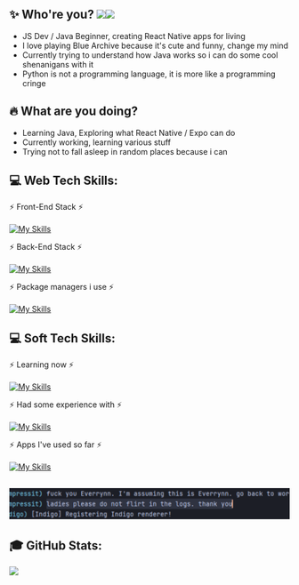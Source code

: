 ## ✨ Who're you?  [![](https://visitcount.itsvg.in/api?id=rynn-lee&label=Views&color=6&icon=1&pretty=true)](https://visitcount.itsvg.in)[![](https://rynn-lee-bio.vercel.app/api/getViews?github=true)](https://rynn-lee-bio.vercel.app)
<ul>
<li>JS Dev / Java Beginner, creating React Native apps for living</li>
<li>I love playing Blue Archive because it's cute and funny, change my mind</li>
<li>Currently trying to understand how Java works so i can do some cool shenanigans with it</li>
<li>Python is not a programming language, it is more like a programming cringe</li>
</ul>

## 🔥 What are you doing?
<ul>
<li>Learning Java, Exploring what React Native / Expo can do
<li>Currently working, learning various stuff</li>
<li>Trying not to fall asleep in random places because i can</li>
</ul>

## 💻 Web Tech Skills:
⚡ Front-End Stack ⚡<br><br>
[![My Skills](https://skillicons.dev/icons?i=react,sass,typescript,javascript,redux)](https://skillicons.dev)

⚡ Back-End Stack ⚡<br><br>
[![My Skills](https://skillicons.dev/icons?i=mongodb,nodejs,expressjs,mysql)](https://skillicons.dev)

⚡ Package managers i use ⚡<br><br>
[![My Skills](https://skillicons.dev/icons?i=npm,pnpm)](https://skillicons.dev)

## 💻 Soft Tech Skills:
⚡ Learning now ⚡<br><br>
[![My Skills](https://skillicons.dev/icons?i=java)](https://skillicons.dev)

⚡ Had some experience with ⚡<br><br>
[![My Skills](https://skillicons.dev/icons?i=cpp,cs,python,rust,php)](https://skillicons.dev)

⚡ Apps I've used so far ⚡ <br><br>
[![My Skills](https://skillicons.dev/icons?i=vscode,vscodium,androidstudio,postman,idea)](https://skillicons.dev)

## 
![Best phrase in existence](https://github.com/Rynn-Lee/Rynn-Lee/blob/main/phrase.png)

## 🎓 GitHub Stats:
![](http://github-profile-summary-cards.vercel.app/api/cards/profile-details?username=rynn-lee&theme=dark)
